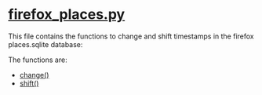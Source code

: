 # [firefox_places.py](https://faui1-gitlab.cs.fau.de/lena.voigt/diskforge/-/blob/main/DiskForge/Utility/DatabaseStructures/firefox_places.py?ref_type=heads)
This file contains the functions to change and shift timestamps in the firefox places.sqlite database:

The functions are:
- [change()](./change.md)
- [shift()](./shift.md)